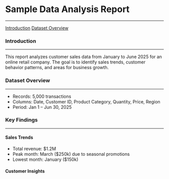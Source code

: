 # Sample Data Analysis Report
---
[Introduction](#introduction)
[Dataset Overview](#dataset-overview)

### Introduction
---
This report analyzes customer sales data from January to June 2025 for an online retail company. 
The goal is to identify sales trends, customer behavior patterns, and areas for business growth.

### Dataset Overview
---
- Records: 5,000 transactions
- Columns: Date, Customer ID, Product Category, Quantity, Price, Region
- Period: Jan 1 – Jun 30, 2025

### Key Findings
---
#### Sales Trends
- Total revenue: $1.2M
- Peak month: March ($250k) due to seasonal promotions
- Lowest month: January ($150k)

#### Customer Insights
